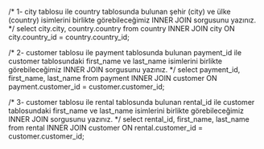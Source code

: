 /*
1- city tablosu ile country tablosunda bulunan şehir (city) ve ülke (country) isimlerini 
birlikte görebileceğimiz INNER JOIN sorgusunu yazınız.
*/
select city.city, country.country 
from country INNER JOIN city
ON city.country_id = country.country_id;


/*
2- customer tablosu ile payment tablosunda bulunan payment_id ile customer tablosundaki 
first_name ve last_name isimlerini birlikte görebileceğimiz INNER JOIN sorgusunu yazınız.
*/
select payment_id, first_name, last_name from payment
INNER JOIN customer
ON payment.customer_id = customer.customer_id;

/*
3- customer tablosu ile rental tablosunda bulunan rental_id ile customer tablosundaki 
first_name ve last_name isimlerini birlikte görebileceğimiz INNER JOIN sorgusunu yazınız.
*/
select rental_id, first_name, last_name
from rental
INNER JOIN customer
ON rental.customer_id = customer.customer_id;
